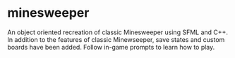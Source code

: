 # minesweeper
An object oriented recreation of classic Minesweeper using SFML and C++. In addition to the features of classic Minewseeper, save states and custom boards have been added. Follow in-game prompts to learn how to play.
